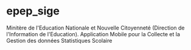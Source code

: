 # epep_sige
Minitère de l'Education Nationale et Nouvelle Citoyenneté (Direction de l'Information de l'Education). Application Mobile pour la Collecte et la Gestion des données Statistiques Scolaire
